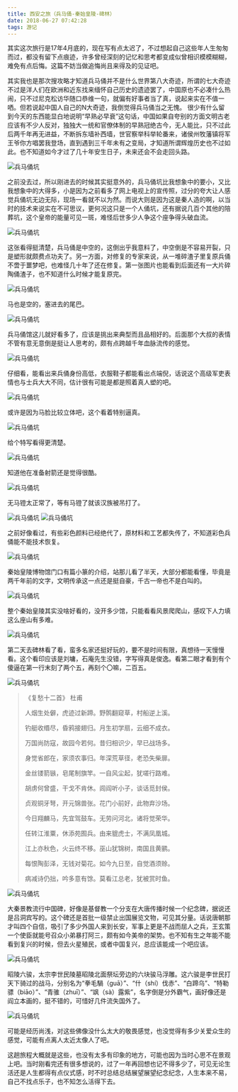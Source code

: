 ```yaml
---
title: 西安之旅（兵马俑-秦始皇陵-碑林）
date: 2018-06-27 07:42:28
tags: 游记
---
```


其实这次旅行是17年4月底的，现在写有点太迟了，不过想起自己这些年人生匆匆而过，都没有留下点痕迹，许多曾经深刻的记忆和思考都变成似曾相识模模糊糊，难免有点后悔。这篇不妨当做追悔尚且来得及的见证吧。

<!--more-->

其实我也是那次搜攻略才知道兵马俑并不是什么世界第八大奇迹，所谓的七大奇迹不过是洋人们在欧洲和近东找来缅怀自己历史的遗迹罢了，中国原也不必凑什么热闹，只不过尼克松访华随口恭维一句，就偏有好事者当了真，说起来实在不值一哂。但若说起中国人自己的N大奇迹，我倒觉得兵马俑当之无愧。
很少有什么留到今天的东西能显白地说明“早熟必早衰”这句话，中国如果自夸别的方面文明古老应该有不少人反对，独独大一统和官僚体制的早熟冠绝古今，无人能比，只不过此后两千年再无进益，不断拆东墙补西墙，世官察举科举轮番来，诸侯州牧藩镇将军王爷你方唱罢我登场，直到遇到三千年未有之变局，才知道所谓辉煌历史也不过如此。也不知道如今才过了几十年安生日子，未来还会不会走回头路。

![兵马俑坑](tour-2018-06-27/1.jfif)


之前没去过，所以刚进去的时候其实挺意外的，兵马俑坑比我想象中的要小，又比我想象中的大得多，小是因为之前看多了网上电视上的宣传照，过分的夸大让人感觉兵俑坑无边无际，现场一看就不以为然。而说大则是因为这是秦人造的啊，以当时的技术来说实在不可思议，更何况这只是一个人俑坑，还有据说几百个其他的陪葬坑，这个皇帝的能量可见一斑，难怪后世多少人争这个座争得头破血流。

![兵马俑坑](tour-2018-06-27/2.jfif)

这张看得挺清楚，兵马俑是中空的，这倒出乎我意料了，中空倒是不容易开裂，只是塑形就颇费点功夫了。另一方面，对修复的专家来说，从一堆碎渣子里复原兵俑不啻于噩梦吧，也难怪几十年了还在修复。第一张图片也能看到后面还有一大片碎陶俑渣子，也不知道什么时候才能复原完。

![兵马俑坑](tour-2018-06-27/3.jfif)

马也是空的，塞进去的尾巴。

![兵马俑坑](tour-2018-06-27/4.jfif)

兵马俑馆这儿就好看多了，应该是挑出来典型而且品相好的。后面那个大叔的表情不管有意无意倒是挺让人思考的，颇有点跨越千年血脉流传的感觉。

![兵马俑坑](tour-2018-06-27/5.jfif)

仔细看，能看出来兵俑身份高低，衣服鞋子都能看出点端倪，话说这个高级军吏表情也与士兵大大不同，估计很有可能是都是照着真人塑的吧。

![兵马俑坑](tour-2018-06-27/6.jfif)

或许是因为马脸比较立体吧，这个看着特别逼真。

![兵马俑坑](tour-2018-06-27/7.jfif)

给个特写看得更清楚。

![兵马俑坑](tour-2018-06-27/8.jfif)

知道他在准备射箭还是觉得很酷。

![兵马俑坑](tour-2018-06-27/9.jfif)

无马镫太正常了，等有马镫了就该汉族被吊打了。

![兵马俑坑](tour-2018-06-27/10.jfif)
![兵马俑坑](tour-2018-06-27/11.jfif)

之前好像看过，有些彩色颜料已经绝代了，原材料和工艺都失传了，不知道彩色兵俑能不能技术恢复。

![兵马俑坑](tour-2018-06-27/12.jfif)

秦始皇陵博物馆门口有篇小篆的介绍，站那儿看了半天，大部分都能看懂，毕竟是两千年前的文字，文明传承这一点还是挺自豪，千古一帝也不是白叫的。

![兵马俑坑](tour-2018-06-27/13.jfif)

整个秦始皇陵其实没啥好看的，没开多少馆，只能看看风景爬爬山，感叹下人力填这么座山有多难。

![兵马俑坑](tour-2018-06-27/15.jfif)

第二天去碑林看了看，蛮多名家还挺好玩的，要不是时间有限，真想待一天慢慢看。这个看印应该是刘墉，石庵先生没错，字写得真是俊逸。看第二眼才看到有个傻逼在第一行末刻了两个五，再刻个〇嘛，二百五。

![兵马俑坑](tour-2018-06-27/16.jfif)

> 《复愁十二首》 杜甫
> 
> 人烟生处僻，虎迹过新蹄。野鹘翻窥草，村船逆上溪。
> 
> 钓艇收缗尽，昏鸦接翅归。月生初学扇，云细不成衣。
> 
> 万国尚防寇，故园今若何。昔归相识少，早已战场多。
> 
> 身觉省郎在，家须农事归。年深荒草径，老恐失柴扉。
> 
> 金丝镂箭镞，皂尾制旗竿。一自风尘起，犹嗟行路难。
> 
> 胡虏何曾盛，干戈不肯休。闾阎听小子，谈话觅封侯。
> 
> 贞观铜牙弩，开元锦兽张。花门小前好，此物弃沙场。
> 
> 今日翔麟马，先宜驾鼓车。无劳问河北，诸将觉荣华。
> 
> 任转江淮粟，休添苑囿兵。由来貔虎士，不满凤凰城。
> 
> 江上亦秋色，火云终不移。巫山犹锦树，南国且黄鹂。
> 
> 每恨陶彭泽，无钱对菊花。如今九日至，自觉酒须赊。
> 
> 病减诗仍拙，吟多意有馀。莫看江总老，犹被赏时鱼。
 
![兵马俑坑](tour-2018-06-27/17.jfif)

大秦景教流行中国碑，好像是基督教一个分支在大唐传播时候一个纪念碑，据说还是吕洞宾写的。这个碑还是首批一级禁止出国展览文物，可见其分量。话说唐朝那才叫四个自信，吸引了多少外国人来到长安，军事上更是不战而屈人之兵，王玄策一个使臣就能号召众小弟暴打阿三，颇有如今美帝的架势。也不知有生之年能不能看到复兴的时候，但去火星殖民，或者中国复兴，总应该能成一个吧应该。

![兵马俑坑](tour-2018-06-27/18.jfif)

昭陵六骏，太宗李世民陵墓昭陵北面祭坛旁边的六块骏马浮雕。这六骏是李世民打天下骑过的战马，分别名为“拳毛騧（guā）”、“什（shí）伐赤”、“白蹄乌”、“特勒骠（biāo）”、“青骓（zhuī）”、“飒（sà）露紫”，名字倒是分外霸气，画好像还是阎立本画的，挺不错的，可惜好几件流失国外了。

![兵马俑坑](tour-2018-06-27/19.jfif)

可能是经历尚浅，对这些佛像没什么太大的敬畏感觉，也没觉得有多少关爱众生的感觉，可能有点离人太近太像人了吧。


这趟旅程大概就是这些，也没有太多有印象的地方，可能也因为当时心思不在景观上吧。当时刚看完还有很多想说的，过了一年再回想也记不得多少了，可见无论生活还是人生都得有点仪式感，时不时总结总结展望展望纪念纪念，人生本来不易，自己不找点乐子，也不知怎么活得下去。


